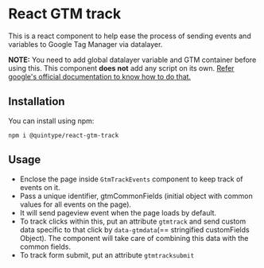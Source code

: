 # React GTM track

This is a react component to help ease the process of sending events and variables to Google Tag Manager via datalayer.

**NOTE:** You need to add global datalayer variable and GTM container before using this. This component **does not** add any script on its own.
[Refer google's official documentation to know how to do that.](https://developers.google.com/tag-manager/devguide#datalayer)

## Installation

You can install using npm:

```
npm i @quintype/react-gtm-track
```


## Usage

* Enclose the page inside `GtmTrackEvents` component to keep track of events on it.
* Pass a unique identifier, gtmCommonFields (initial object with common values for all events on the page).
* It will send pageview event when the page loads by default.
* To track clicks within this, put an attribute `gtmtrack` and send custom data specific to that click by `data-gtmdata`(== stringified customFields Object).
The component will take care of combining this data with the common fields.
* To track form submit, put an attribute `gtmtracksubmit`
